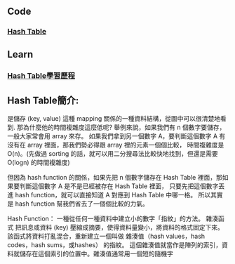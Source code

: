 ## Code
### [Hash Table](https://github.com/Teresakao0421/teresa/blob/master/HW4/hash_table_06170215.py)

## Learn
### [Hash Table學習歷程](https://github.com/Teresakao0421/teresa/blob/master/HW4/hash%20table學習歷程.流程圖.Hash%20table%26Hash%20function原理.ipynb)

## Hash Table簡介:
是儲存 (key, value) 這種 mapping 關係的一種資料結構，從圖中可以很清楚地看到.
那為什麼他的時間複雜度這麼低呢? 舉例來說，如果我們有 n 個數字要儲存，一般大家常會用 array 來存。
如果我們拿到另一個數字 A，要判斷這個數字 A 有沒有在 array 裡面，那我們勢必得跟 array 裡的元素一個個比較，
時間複雜度是 O(n)。(先做過 sorting 的話，就可以用二分搜尋法比較快地找到，但還是需要 O(logn) 的時間複雜度)

但因為 hash function 的關係，如果先把 n 個數字儲存在 Hash Table 裡面，那如果要判斷這個數字 A 是不是已經被存在 Hash Table 裡面，
只要先把這個數字丟進 hash function，就可以直接知道 A 對應到 Hash Table 中哪一格。
所以其實是 hash function 幫我們省去了一個個比較的力氣。

Hash Function：
一種從任何一種資料中建立小的數字「指紋」的方法。
雜湊函式 把訊息或資料 (key) 壓縮成摘要，使得資料量變小，將資料的格式固定下來。
該函式將資料打亂混合，重新建立一個叫做 雜湊值（hash values，hash codes，hash sums，或hashes） 的指紋。
這個雜湊值就當作是陣列的索引，資料就儲存在這個索引的位置中。雜湊值通常用一個短的隨機字
